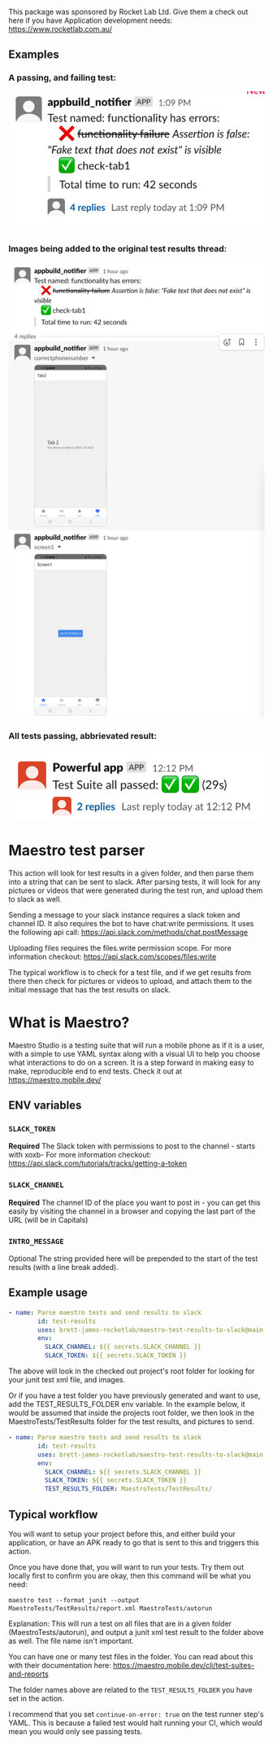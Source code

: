 This package was sponsored by Rocket Lab Ltd.
Give them a check out here if you have Application development needs: https://www.rocketlab.com.au/

## Examples
### A passing, and failing test:
![mixed tests](images/testresults.png)

### Images being added to the original test results thread:
![images thread](images/screenshotsinthread.png)

### All tests passing, abbrievated result:
![all passed](images/allpassed.png)

# Maestro test parser

This action will look for test results in a given folder, and then parse them into a string that can be sent to slack. 
After parsing tests, it will look for any pictures or videos that were generated during the test run, and upload them to slack as well.

Sending a message to your slack instance requires a slack token and channel ID.
It also requires the bot to have chat:write permissions. 
It uses the following api call:
https://api.slack.com/methods/chat.postMessage

Uploading files requires the files.write permission scope. For more information checkout: https://api.slack.com/scopes/files:write

The typical workflow is to check for a test file, and if we get results from there then check for pictures or videos to upload, and attach them to the initial message that has the test results on slack.


# What is Maestro?
Maestro Studio is a testing suite that will run a mobile phone as if it is a user, with a simple to use YAML syntax along with a visual UI to help you choose what interactions to do on a screen. It is a step forward in making easy to make, reproducible end to end tests. Check it out at https://maestro.mobile.dev/

## ENV variables 

### `SLACK_TOKEN`

**Required**
The Slack token with permissions to post to the channel - starts with xoxb- 
For more information checkout: https://api.slack.com/tutorials/tracks/getting-a-token

### `SLACK_CHANNEL`

**Required**
The channel ID of the place you want to post in - you can get this easily by visiting the channel in a browser and copying the last part of the URL (will be in Capitals)

### `INTRO_MESSAGE`

Optional
The string provided here will be prepended to the start of the test results (with a line break added).


## Example usage

```yaml
- name: Parse maestro tests and send results to slack
        id: test-results
        uses: brett-james-rocketlab/maestro-test-results-to-slack@main
        env:
          SLACK_CHANNEL: ${{ secrets.SLACK_CHANNEL }}
          SLACK_TOKEN: ${{ secrets.SLACK_TOKEN }}
```
The above will look in the checked out project's root folder for looking for your junit test xml file, and images.

Or if you have a test folder you have previously generated and want to use, add the TEST_RESULTS_FOLDER env variable.
In the example below, it would be assumed that inside the projects root folder, we then look in the MaestroTests/TestResults folder for the test results, and pictures to send.

```yaml
- name: Parse maestro tests and send results to slack
        id: test-results
        uses: brett-james-rocketlab/maestro-test-results-to-slack@main
        env:
          SLACK_CHANNEL: ${{ secrets.SLACK_CHANNEL }}
          SLACK_TOKEN: ${{ secrets.SLACK_TOKEN }}
          TEST_RESULTS_FOLDER: MaestroTests/TestResults/
```

## Typical workflow

You will want to setup your project before this, and either build your application, or have an APK ready to go that is sent to this and triggers this action.

Once you have done that, you will want to run your tests. Try them out locally first to confirm you are okay, then this command will be what you need:
```
maestro test --format junit --output MaestroTests/TestResults/report.xml MaestroTests/autorun
```
Explanation: This will run a test on all files that are in a given folder 
(MaestroTests/autorun), and output a junit xml test result to the folder above as well. The file name isn't important.

You can have one or many test files in the folder. You can read about this with their documentation here: https://maestro.mobile.dev/cli/test-suites-and-reports

The folder names above are related to the `TEST_RESULTS_FOLDER` you have set in the action.

I recommend that you set  `continue-on-error: true` on the test runner step's YAML. This is because a failed test would halt running your CI, which would mean you would only see passing tests.

